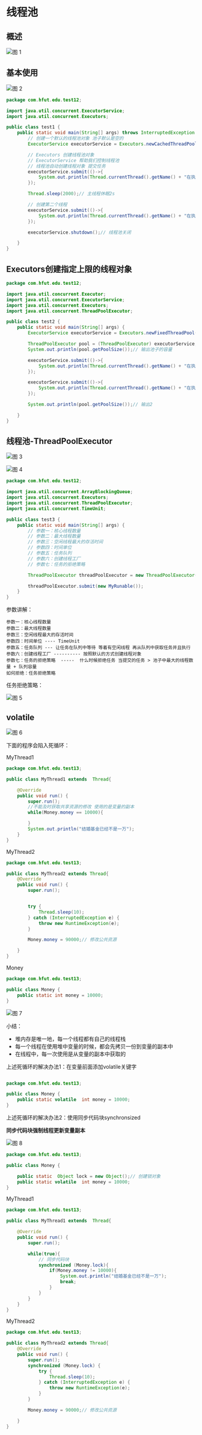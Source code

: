 # 线程池


## 概述

![图 1](../images/fd86555402256669dc7aef0e73dd89add0f13128f8a65f5c5606d019ba696a4c.png)  

## 基本使用

![图 2](../images/73e52ce6b0a576ff3d88f13d0f42daf99a6c780c84253b0a5fd31aa8aee18e3a.png)  

```java
package com.hfut.edu.test12;

import java.util.concurrent.ExecutorService;
import java.util.concurrent.Executors;

public class test1 {
    public static void main(String[] args) throws InterruptedException {
        // 创建一个默认的线程池对象 池子默认是空的
        ExecutorService executorService = Executors.newCachedThreadPool();

        // Executors 创建线程池对象
        // ExecutorService 帮助我们控制线程池
        // 线程池自动创建线程对象 提交任务
        executorService.submit(()->{
            System.out.println(Thread.currentThread().getName() + "在执行了");
        });

        Thread.sleep(2000);// 主线程休眠2s

        // 创建第二个线程
        executorService.submit(()->{
            System.out.println(Thread.currentThread().getName() + "在执行了");
        });

        executorService.shutdown();// 线程池关闭

    }
}


```

## Executors创建指定上限的线程对象

```java
package com.hfut.edu.test12;

import java.util.concurrent.Executor;
import java.util.concurrent.ExecutorService;
import java.util.concurrent.Executors;
import java.util.concurrent.ThreadPoolExecutor;

public class test2 {
    public static void main(String[] args) {
        ExecutorService executorService = Executors.newFixedThreadPool(10);// 指定最大容量

        ThreadPoolExecutor pool = (ThreadPoolExecutor) executorService;//
        System.out.println(pool.getPoolSize());// 输出池子的容量

        executorService.submit(()->{
            System.out.println(Thread.currentThread().getName() + "在执行了");
        });

        executorService.submit(()->{
            System.out.println(Thread.currentThread().getName() + "在执行了");
        });

        System.out.println(pool.getPoolSize());// 输出2

    }
}


```

## 线程池-ThreadPoolExecutor

![图 3](../images/6f8ba88f8d07d3ad8c72970df43671da88873a5a6b01183e998fee1766fda856.png)  

![图 4](../images/d8a86c31d33b6f0e903d5ff192e9243a97c27f420b511db9b9506d3bceffae3e.png)  

```java
package com.hfut.edu.test12;

import java.util.concurrent.ArrayBlockingQueue;
import java.util.concurrent.Executors;
import java.util.concurrent.ThreadPoolExecutor;
import java.util.concurrent.TimeUnit;

public class test3 {
    public static void main(String[] args) {
        // 参数一：核心线程数量
        // 参数二：最大线程数量
        // 参数三：空闲线程最大的存活时间
        // 参数四：时间单位
        // 参数五：任务队列
        // 参数六：创建线程工厂
        // 参数七：任务的拒绝策略

        ThreadPoolExecutor threadPoolExecutor = new ThreadPoolExecutor(2,5,2, TimeUnit.SECONDS,new ArrayBlockingQueue<>(10), Executors.defaultThreadFactory(),new ThreadPoolExecutor.AbortPolicy());

        threadPoolExecutor.submit(new MyRunable());
    }
}


```

参数讲解：

```
参数一：核心线程数量
参数二：最大线程数量
参数三：空闲线程最大的存活时间
参数四：时间单位 ---- TimeUnit
参数五：任务队列 --- 让任务在队列中等待 等着有空闲线程 再从队列中获取任务并且执行
参数六：创建线程工厂 ---------- 按照默认的方式创建线程对象
参数七：任务的拒绝策略  -----  什么时候拒绝任务 当提交的任务 > 池子中最大的线程数量 + 队列容量
如何拒绝：任务拒绝策略

```


任务拒绝策略：

![图 5](../images/4dbaf6df2575c423be659b77f6708eeb8fcd82545ec97e69e8f1d2bc163dc6f0.png)  



## volatile

![图 6](../images/403e64e9f9eb93490479c674d97f588b6b753611c8412751e8522e21b70c559c.png)  

下面的程序会陷入死循环：


MyThread1
```java
package com.hfut.edu.test13;

public class MyThread1 extends  Thread{

    @Override
    public void run() {
        super.run();
        //不能及时获取共享资源的修改 使用的是变量的副本
        while(Money.money == 10000){

        }
        System.out.println("结婚基金已经不是一万");
    }
}


```

MyThread2

```java
package com.hfut.edu.test13;

public class MyThread2 extends Thread{
    @Override
    public void run() {
        super.run();


        try {
            Thread.sleep(10);
        } catch (InterruptedException e) {
            throw new RuntimeException(e);
        }

        Money.money = 90000;// 修改公共资源

    }
}


```

Money
```java
package com.hfut.edu.test13;

public class Money {
    public static int money = 10000;
}


```

![图 7](../images/a14b35ede5886cf27f0b909af3baedc6cfa140f38d6e75d63c43ed92710af5da.png)  


小结：

* 堆内存是唯一地，每一个线程都有自己的线程栈
* 每一个线程在使用堆中变量的时候，都会先拷贝一份到变量的副本中
* 在线程中，每一次使用是从变量的副本中获取的


上述死循环的解决办法1：在变量前面添加volatile关键字

```java

package com.hfut.edu.test13;

public class Money {
    public static volatile  int money = 10000;
}

```


上述死循环的解决办法2：使用同步代码块synchronsized

**同步代码块强制线程更新变量副本**

![图 8](../images/eab06ffbd284cb4af63d116fc68ec531ea2e30f132553978b2401a00b0e86acf.png)  

```java
package com.hfut.edu.test13;

public class Money {

    public static  Object lock = new Object();// 创建锁对象
    public static volatile  int money = 10000;
}


```

MyThread1

```java
package com.hfut.edu.test13;

public class MyThread1 extends  Thread{

    @Override
    public void run() {
        super.run();

        while(true){
            // 同步代码块
            synchronized (Money.lock){
                if(Money.money != 10000){
                    System.out.println("结婚基金已经不是一万");
                    break;
                }
            }
        }
    }
}


```

MyThread2

```java
package com.hfut.edu.test13;

public class MyThread2 extends Thread{
    @Override
    public void run() {
        super.run();
        synchronized (Money.lock) {
            try {
                Thread.sleep(10);
            } catch (InterruptedException e) {
                throw new RuntimeException(e);
            }
        }

        Money.money = 90000;// 修改公共资源

    }
}


```

